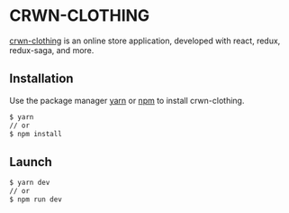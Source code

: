 # CRWN-CLOTHING

[crwn-clothing](https://crwn-devhectorga.herokuapp.com/) is an online store application, developed with react, redux, redux-saga, and more.

## Installation

Use the package manager [yarn](https://yarnpkg.com/) or [npm](https://www.npmjs.com/) to install crwn-clothing.

```bash
$ yarn
// or 
$ npm install
```

## Launch

```bash
$ yarn dev
// or 
$ npm run dev
```
